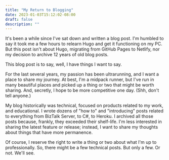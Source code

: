 ```yaml
---
title: "My Return to Blogging"
date: 2023-01-03T15:12:02-08:00
draft: false
description: ""
---
```


It's been a while since I've sat down and written a blog post. I'm humbled to say it took me a few hours to relearn Hugo and get it functioning on my PC. But this post isn't about Hugo, migrating from GitHub Pages to Netlify, nor my decision to archive 12 years of old blog posts.

This blog post is to say, well, I have things I want to say.

For the last several years, my passion has been ultrarunning, and I want a place to share my journey. At best, I'm a midpack runner, but I've run in many beautiful places and picked up a thing or two that might be worth sharing. And, secretly, I hope to be more competitive one day. (Shh, don't tell anyone.)

My blog historically was technical, focused on products related to my work, and educational. I wrote dozens of "how to" and "introducing" posts related to everything from BizTalk Server, to C#, to Heroku. I archived all those posts because, frankly, they exceeded their shelf-life. I'm less interested in sharing the latest feature or release; instead, I want to share my thoughts about things that have more permanence.

Of course, I reserve the right to write a thing or two about what I'm up to professionally. So, there might be a few technical posts. But only a few. Or not. We'll see.